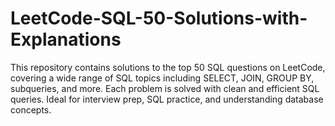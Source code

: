 # LeetCode-SQL-50-Solutions-with-Explanations
This repository contains solutions to the top 50 SQL questions on LeetCode, covering a wide range of SQL topics including SELECT, JOIN, GROUP BY, subqueries, and more. Each problem is solved with clean and efficient SQL queries. Ideal for interview prep, SQL practice, and understanding database concepts.
